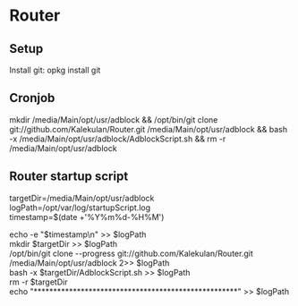 # Router

## Setup
Install git: opkg install git  

## Cronjob
mkdir /media/Main/opt/usr/adblock && /opt/bin/git clone git://github.com/Kalekulan/Router.git /media/Main/opt/usr/adblock && bash -x /media/Main/opt/usr/adblock/AdblockScript.sh && rm -r /media/Main/opt/usr/adblock



## Router startup script
targetDir=/media/Main/opt/usr/adblock  
logPath=/opt/var/log/startupScript.log  
timestamp=$(date +'%Y%m%d-%H%M')

echo -e "$timestamp\n" >> $logPath   
mkdir $targetDir >> $logPath  
/opt/bin/git clone --progress git://github.com/Kalekulan/Router.git /media/Main/opt/usr/adblock 2>> $logPath  
bash -x $targetDir/AdblockScript.sh >> $logPath  
rm -r $targetDir  
echo "****************************************************" >> $logPath  
